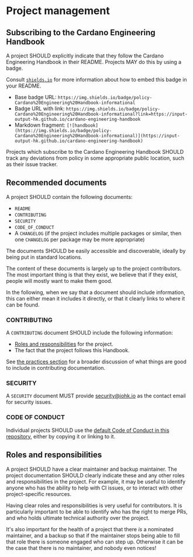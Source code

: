# Project management

## Subscribing to the Cardano Engineering Handbook

A project SHOULD explicitly indicate that they follow the Cardano Engineering Handbook in their README.
Projects MAY do this by using a badge.

Consult [`shields.io`](https://shields.io/) for more information about how to embed this badge in your README.
- Base badge URL: `https://img.shields.io/badge/policy-Cardano%20Engineering%20Handbook-informational`
- Badge URL with link: `https://img.shields.io/badge/policy-Cardano%20Engineering%20Handbook-informational?link=https://input-output-hk.github.io/cardano-engineering-handbook`
- Markdown fragment: `[![handbook](https://img.shields.io/badge/policy-Cardano%20Engineering%20Handbook-informational)](https://input-output-hk.github.io/cardano-engineering-handbook)`

Projects which subscribe to the Cardano Engineering Handbook SHOULD track any deviations from policy in some appropriate public location, such as their issue tracker.

## Recommended documents

A project SHOULD contain the following documents:
- `README`
- `CONTRIBUTING`
- `SECURITY`
- `CODE_OF_CONDUCT`
- A `CHANGELOG` (if the project includes multiple packages or similar, then one `CHANGELOG` per package may be more appropriate)

The documents SHOULD be easily accessible and discoverable, ideally by being put in standard locations.

The content of these documents is largely up to the project contributors. 
The most important thing is that they exist, we believe that if they exist, people will mostly want to make them good.

In the following, when we say that a document should include information, this can either mean it includes it directly, or that it clearly links to where it can be found.

### CONTRIBUTING

A `CONTRIBUTING` document SHOULD include the following information:
- [Roles and responsibilities](#roles-and-responsibilities) for the project.
- The fact that the project follows this Handbook.

See [the practices section](../../practices/project/index.html) for a broader discussion of what things are good to include in contributing documentation.

### SECURITY

A `SECURITY` document MUST provide security@iohk.io as the contact email for security issues.

### CODE OF CONDUCT

Individual projects SHOULD use the [default Code of Conduct in this repository](https://github.com/input-output-hk/cardano-engineering-handbook/blob/main/CODE-OF-CONDUCT.md), either by copying it or linking to it.

## Roles and responsibilities

A project SHOULD have a clear maintainer and backup maintainer.
The project documentation SHOULD clearly indicate these and any other roles and responsibilities in the project. 
For example, it may be useful to identify anyone who has the ability to help with CI issues, or to interact with other project-specific resources.

Having clear roles and responsibilities is very useful for contributors.
It is particularly important to be able to identify who has the right to merge PRs, and who holds ultimate technical authority over the project.

It's also important for the health of a project that there _is_ a nominated maintainer, and a backup so that if the maintainer stops being able to fill that role there is someone engaged who can step up.
Otherwise it can be the case that there is no maintainer, and nobody even notices!
